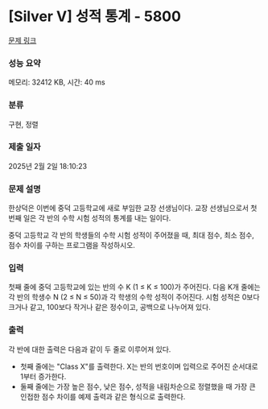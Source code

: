 # [Silver V] 성적 통계 - 5800 

[문제 링크](https://www.acmicpc.net/problem/5800) 

### 성능 요약

메모리: 32412 KB, 시간: 40 ms

### 분류

구현, 정렬

### 제출 일자

2025년 2월 2일 18:10:23

### 문제 설명

<p>한상덕은 이번에 중덕 고등학교에 새로 부임한 교장 선생님이다. 교장 선생님으로서 첫 번째 일은 각 반의 수학 시험 성적의 통계를 내는 일이다.</p>

<p>중덕 고등학교 각 반의 학생들의 수학 시험 성적이 주어졌을 때, 최대 점수, 최소 점수, 점수 차이를 구하는 프로그램을 작성하시오.</p>

### 입력 

 <p>첫째 줄에 중덕 고등학교에 있는 반의 수 K (1 ≤ K ≤ 100)가 주어진다. 다음 K개 줄에는 각 반의 학생수 N (2 ≤ N ≤ 50)과 각 학생의 수학 성적이 주어진다. 시험 성적은 0보다 크거나 같고, 100보다 작거나 같은 정수이고, 공백으로 나누어져 있다. </p>

### 출력 

 <p>각 반에 대한 출력은 다음과 같이 두 줄로 이루어져 있다.</p>

<ul>
	<li>첫째 줄에는 "Class X"를 출력한다. X는 반의 번호이며 입력으로 주어진 순서대로 1부터 증가한다.</li>
	<li>둘째 줄에는 가장 높은 점수, 낮은 점수, 성적을 내림차순으로 정렬했을 때 가장 큰 인접한 점수 차이를 예제 출력과 같은 형식으로 출력한다.</li>
</ul>

